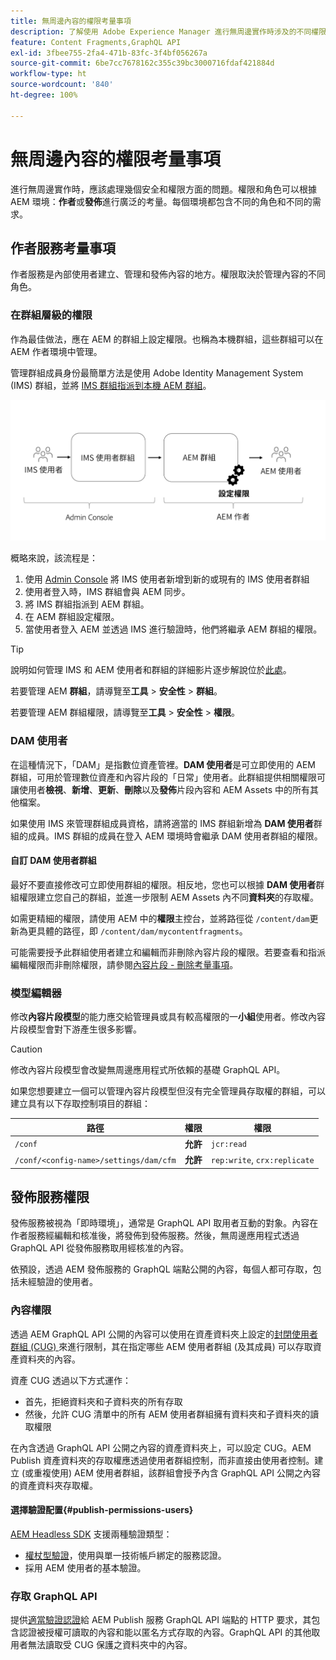 ```yaml
---
title: 無周邊內容的權限考量事項
description: 了解使用 Adobe Experience Manager 進行無周邊實作時涉及的不同權限和 ACL 考量事項。了解作者和發佈環境所需的不同角色和可能權限層級。
feature: Content Fragments,GraphQL API
exl-id: 3fbee755-2fa4-471b-83fc-3f4bf056267a
source-git-commit: 6be7cc7678162c355c39bc3000716fdaf421884d
workflow-type: ht
source-wordcount: '840'
ht-degree: 100%

---
```


# 無周邊內容的權限考量事項

進行無周邊實作時，應該處理幾個安全和權限方面的問題。權限和角色可以根據 AEM 環境：**作者**&#x200B;或&#x200B;**發佈**&#x200B;進行廣泛的考量。每個環境都包含不同的角色和不同的需求。

## 作者服務考量事項

作者服務是內部使用者建立、管理和發佈內容的地方。權限取決於管理內容的不同角色。

### 在群組層級的權限

作為最佳做法，應在 AEM 的群組上設定權限。也稱為本機群組，這些群組可以在 AEM 作者環境中管理。

管理群組成員身份最簡單方法是使用 Adobe Identity Management System (IMS) 群組，並將 [IMS 群組指派到本機 AEM 群組](https://experienceleague.adobe.com/docs/experience-manager-cloud-service/content/security/ims-support.html?lang=zh-Hant#managing-permissions-in-aem)。

![Admin Console 權限流程](assets/admin-console-aem-group-permissions.png)

概略來說，該流程是：

1. 使用 [Admin Console](https://adminconsole.adobe.com/) 將 IMS 使用者新增到新的或現有的 IMS 使用者群組
1. 使用者登入時，IMS 群組會與 AEM 同步。
1. 將 IMS 群組指派到 AEM 群組。
1. 在 AEM 群組設定權限。
1. 當使用者登入 AEM 並透過 IMS 進行驗證時，他們將繼承 AEM 群組的權限。

>[!TIP]
>
> 說明如何管理 IMS 和 AEM 使用者和群組的詳細影片逐步解說位於[此處](https://experienceleague.adobe.com/docs/experience-manager-learn/cloud-service/accessing/overview.html)。

若要管理 AEM **群組**，請導覽至&#x200B;**工具** > **安全性** > **群組**。

若要管理 AEM 群組權限，請導覽至&#x200B;**工具** > **安全性** > **權限**。

### DAM 使用者

在這種情況下，「DAM」是指數位資產管裡。**DAM 使用者**&#x200B;是可立即使用的 AEM 群組，可用於管理數位資產和內容片段的「日常」使用者。此群組提供相關權限可讓使用者&#x200B;**檢視**、**新增**、**更新**、**刪除**&#x200B;以及&#x200B;**發佈**&#x200B;片段內容和 AEM Assets 中的所有其他檔案。

如果使用 IMS 來管理群組成員資格，請將適當的 IMS 群組新增為 **DAM 使用者**&#x200B;群組的成員。IMS 群組的成員在登入 AEM 環境時會繼承 DAM 使用者群組的權限。

#### 自訂 DAM 使用者群組

最好不要直接修改可立即使用群組的權限。相反地，您也可以根據 **DAM 使用者**&#x200B;群組權限建立您自己的群組，並進一步限制 AEM Assets 內不同&#x200B;**資料夾**&#x200B;的存取權。

如需更精細的權限，請使用 AEM 中的&#x200B;**權限**&#x200B;主控台，並將路徑從 `/content/dam`更新為更具體的路徑，即 `/content/dam/mycontentfragments`。

可能需要授予此群組使用者建立和編輯而非刪除內容片段的權限。若要查看和指派編輯權限而非刪除權限，請參閱[內容片段 - 刪除考量事項](/help/sites-cloud/administering/content-fragments/content-fragments-delete.md)。

### 模型編輯器

修改&#x200B;**內容片段模型**&#x200B;的能力應交給管理員或具有較高權限的一&#x200B;**小組**&#x200B;使用者。修改內容片段模型會對下游產生很多影響。

>[!CAUTION]
>
>修改內容片段模型會改變無周邊應用程式所依賴的基礎 GraphQL API。

如果您想要建立一個可以管理內容片段模型但沒有完全管理員存取權的群組，可以建立具有以下存取控制項目的群組：

| 路徑 | 權限 | 權限 |
|-----| -------------| ---------|
| `/conf` | **允許** | `jcr:read` |
| `/conf/<config-name>/settings/dam/cfm` | **允許** | `rep:write`, `crx:replicate` |

## 發佈服務權限

發佈服務被視為「即時環境」，通常是 GraphQL API 取用者互動的對象。內容在作者服務經編輯和核准後，將發佈到發佈服務。然後，無周邊應用程式透過 GraphQL API 從發佈服務取用經核准的內容。

依預設，透過 AEM 發佈服務的 GraphQL 端點公開的內容，每個人都可存取，包括未經驗證的使用者。

### 內容權限

透過 AEM GraphQL API 公開的內容可以使用在資產資料夾上設定的[封閉使用者群組 (CUG) ](https://experienceleague.adobe.com/docs/experience-manager-learn/assets/advanced/closed-user-groups.html) 來進行限制，其在指定哪些 AEM 使用者群組 (及其成員) 可以存取資產資料夾的內容。

資產 CUG 透過以下方式運作：

* 首先，拒絕資料夾和子資料夾的所有存取
* 然後，允許 CUG 清單中的所有 AEM 使用者群組擁有資料夾和子資料夾的讀取權限

在內含透過 GraphQL API 公開之內容的資產資料夾上，可以設定 CUG。AEM Publish 資產資料夾的存取權應透過使用者群組控制，而非直接由使用者控制。建立 (或重複使用) AEM 使用者群組，該群組會授予內含 GraphQL API 公開之內容的資產資料夾存取權。

#### 選擇驗證配置{#publish-permissions-users}

[AEM Headless SDK](https://github.com/adobe/aem-headless-client-js#create-aemheadless-client) 支援兩種驗證類型：

* [權杖型驗證](/help/implementing/developing/introduction/generating-access-tokens-for-server-side-apis.md)，使用與單一技術帳戶綁定的服務認證。
* 採用 AEM 使用者的基本驗證。

### 存取 GraphQL API

提供[適當驗證認證](https://github.com/adobe/aem-headless-client-js#create-aemheadless-client)給 AEM Publish 服務 GraphQL API 端點的 HTTP 要求，其包含認證被授權可讀取的內容和能以匿名方式存取的內容。GraphQL API 的其他取用者無法讀取受 CUG 保護之資料夾中的內容。
